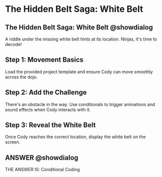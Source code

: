 # The Hidden Belt Saga: White Belt 

## The Hidden Belt Saga: White Belt @showdialog
A riddle under the missing white belt hints at its location. Ninjas, it's time to decode!

## Step 1: Movement Basics

Load the provided project template and ensure Cody can move smoothly across the dojo.

## Step 2: Add the Challenge

There's an obstacle in the way. Use conditionals to trigger animations and sound effects when Cody interacts with it.

## Step 3: Reveal the White Belt

Once Cody reaches the correct location, display the white belt on the screen.

## ANSWER @showdialog
THE ANSWER IS: Conditional Coding